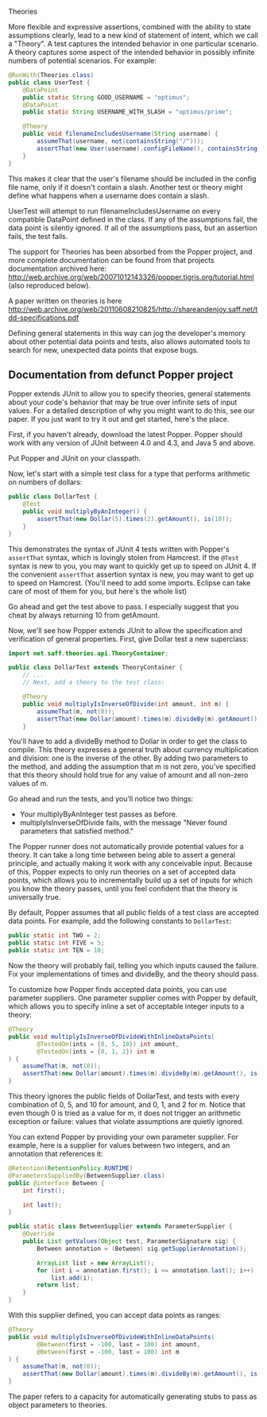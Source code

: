 Theories

More flexible and expressive assertions, combined with the ability to state assumptions clearly, lead to a new kind of statement of intent, which we call a "Theory". A test captures the intended behavior in one particular scenario. A theory captures some aspect of the intended behavior in possibly infinite numbers of potential scenarios. For example:
```java
@RunWith(Theories.class)
public class UserTest {
    @DataPoint
    public static String GOOD_USERNAME = "optimus";
    @DataPoint
    public static String USERNAME_WITH_SLASH = "optimus/prime";

    @Theory
    public void filenameIncludesUsername(String username) {
        assumeThat(username, not(containsString("/")));
        assertThat(new User(username).configFileName(), containsString(username));
    }
}
```

This makes it clear that the user's filename should be included in the config file name, only if it doesn't contain a slash. Another test or theory might define what happens when a username does contain a slash.

UserTest will attempt to run filenameIncludesUsername on every compatible DataPoint defined in the class. If any of the assumptions fail, the data point is silently ignored. If all of the assumptions pass, but an assertion fails, the test fails.

The support for Theories has been absorbed from the Popper project, and more complete documentation can be found from that projects documentation archived here: http://web.archive.org/web/20071012143326/popper.tigris.org/tutorial.html
(also reproduced below).

A paper written on theories is here http://web.archive.org/web/20110608210825/http://shareandenjoy.saff.net/tdd-specifications.pdf

Defining general statements in this way can jog the developer's memory about other potential data points and tests, also allows automated tools to search for new, unexpected data points that expose bugs.

## Documentation from defunct Popper project
Popper extends JUnit to allow you to specify theories, general statements about your code's behavior that may be true over infinite sets of input values. For a detailed description of why you might want to do this, see our paper. If you just want to try it out and get started, here's the place.

First, if you haven't already, download the latest Popper. Popper should work with any version of JUnit between 4.0 and 4.3, and Java 5 and above.

Put Popper and JUnit on your classpath.

Now, let's start with a simple test class for a type that performs arithmetic on numbers of dollars:
```java
public class DollarTest {
    @Test
    public void multiplyByAnInteger() {
        assertThat(new Dollar(5).times(2).getAmount(), is(10));
    }
}
```

This demonstrates the syntax of JUnit 4 tests written with Popper's `assertThat` syntax, which is lovingly stolen from Hamcrest. If the `@Test` syntax is new to you, you may want to quickly get up to speed on JUnit 4. If the convenient `assertThat` assertion syntax is new, you may want to get up to speed on Hamcrest. (You'll need to add some imports. Eclipse can take care of most of them for you, but here's the whole list)

Go ahead and get the test above to pass. I especially suggest that you cheat by always returning 10 from getAmount.

Now, we'll see how Popper extends JUnit to allow the specification and verification of general properties. First, give Dollar test a new superclass:
```java
import net.saff.theories.api.TheoryContainer;

public class DollarTest extends TheoryContainer {
    // ...
    // Next, add a theory to the test class:

    @Theory
    public void multiplyIsInverseOfDivide(int amount, int m) {
        assumeThat(m, not(0));
        assertThat(new Dollar(amount).times(m).divideBy(m).getAmount(), is(amount));
    }
```
You'll have to add a divideBy method to Dollar in order to get the class to compile. This theory expresses a general truth about currency multiplication and division: one is the inverse of the other. By adding two parameters to the method, and adding the assumption that m is not zero, you've specified that this theory should hold true for any value of amount and all non-zero values of m.

Go ahead and run the tests, and you'll notice two things:

- Your multiplyByAnInteger test passes as before.
- multiplyIsInverseOfDivide fails, with the message "Never found parameters that satisfied method."

The Popper runner does not automatically provide potential values for a theory. It can take a long time between being able to assert a general principle, and actually making it work with any conceivable input. Because of this, Popper expects to only run theories on a set of accepted data points, which allows you to incrementally build up a set of inputs for which you know the theory passes, until you feel confident that the theory is universally true.

By default, Popper assumes that all public fields of a test class are accepted data points. For example, add the following constants to `DollarTest`:
```java
public static int TWO = 2;
public static int FIVE = 5;
public static int TEN = 10;
```

Now the theory will probably fail, telling you which inputs caused the failure. Fix your implementations of times and divideBy, and the theory should pass.

To customize how Popper finds accepted data points, you can use parameter suppliers. One parameter supplier comes with Popper by default, which allows you to specify inline a set of acceptable integer inputs to a theory:
```java
@Theory
public void multiplyIsInverseOfDivideWithInlineDataPoints(
        @TestedOn(ints = {0, 5, 10}) int amount,
        @TestedOn(ints = {0, 1, 2}) int m
) {
    assumeThat(m, not(0));
    assertThat(new Dollar(amount).times(m).divideBy(m).getAmount(), is(amount));
}
```

This theory ignores the public fields of DollarTest, and tests with every combination of 0, 5, and 10 for amount, and 0, 1, and 2 for m. Notice that even though 0 is tried as a value for m, it does not trigger an arithmetic exception or failure: values that violate assumptions are quietly ignored.

You can extend Popper by providing your own parameter supplier. For example, here is a supplier for values between two integers, and an annotation that references it:
```java
@Retention(RetentionPolicy.RUNTIME)
@ParametersSuppliedBy(BetweenSupplier.class)
public @interface Between {
    int first();

    int last();
}

public static class BetweenSupplier extends ParameterSupplier {
    @Override
    public List getValues(Object test, ParameterSignature sig) {
        Between annotation = (Between) sig.getSupplierAnnotation();

        ArrayList list = new ArrayList();
        for (int i = annotation.first(); i <= annotation.last(); i++)
            list.add(i);
        return list;
    }
}
```

With this supplier defined, you can accept data points as ranges:
```java
@Theory
public void multiplyIsInverseOfDivideWithInlineDataPoints(
        @Between(first = -100, last = 100) int amount,
        @Between(first = -100, last = 100) int m
) {
    assumeThat(m, not(0));
    assertThat(new Dollar(amount).times(m).divideBy(m).getAmount(), is(amount));
}
```

The paper refers to a capacity for automatically generating stubs to pass as object parameters to theories.